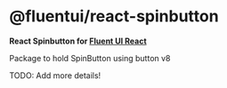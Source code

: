 # @fluentui/react-spinbutton

**React Spinbutton for [Fluent UI React](https://developer.microsoft.com/en-us/fluentui)**

Package to hold SpinButton using button v8

TODO: Add more details!
